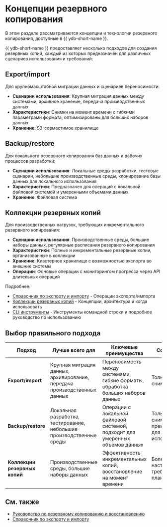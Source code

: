 # Концепции резервного копирования

В этом разделе рассматриваются концепции и технологии резервного копирования, доступные в {{ ydb-short-name }}.

{{ ydb-short-name }} предоставляет несколько подходов для создания резервных копий, каждый из которых предназначен для различных сценариев использования и требований:

## Export/import

Для крупномасштабной миграции данных и сценариев переносимости:

- **Сценарии использования**: Крупная миграция данных между системами, архивное хранение, передача производственных данных
- **Характеристики**: Снимки на момент времени с гибкими параметрами формата, оптимизированы для больших наборов данных
- **Хранение**: S3-совместимое хранилище

## Backup/restore

Для локального резервного копирования баз данных и рабочих процессов разработки:

- **Сценарии использования**: Локальные среды разработки, тестовые сценарии, небольшие производственные среды, клонирование базы данных для локального использования
- **Характеристики**: Предназначен для операций с локальной файловой системой и умеренными объемами данных
- **Хранение**: Файловая система

## Коллекции резервных копий

Для производственных нагрузок, требующих инкрементального резервного копирования:

- **Сценарии использования**: Производственные среды, большие наборы данных, регулярные расписания резервного копирования
- **Характеристики**: Полные и инкрементальные резервные копии, организованные в коллекции
- **Хранение**: Кластерное хранилище с возможностью экспорта во внешние системы
- **Операции**: Фоновые операции с мониторингом прогресса через API длительных операций

Подробнее:

- [Справочник по экспорту и импорту](../reference/ydb-cli/export-import/index.md) - Операции экспорта/импорта
- [Коллекции резервных копий](backup/collections.md) - Концепции, архитектура и когда использовать
- [CLI инструменты](../reference/ydb-cli/export-import/backup-collections/index.md) - Инструменты командной строки и подробное руководство по использованию

## Выбор правильного подхода

| Подход | Лучше всего для | Ключевые преимущества | Соображения |
|--------|-----------------|----------------------|-------------|
| **Export/import** | Крупная миграция данных, архивирование, передача производственных данных | Переносимость между системами, гибкие форматы, обработка больших наборов данных | Только полные снимки |
| **Backup/restore** | Локальная разработка, тестирование, небольшие производственные среды | Операции с локальной файловой системой, подходит для умеренных объемов данных | Только полные снимки, преимущественно для локального использования |
| **Коллекции резервных копий** | Производственные среды, большие наборы данных | Эффективность инкрементальных копий, восстановление на момент времени | Более сложная настройка, требует планирования |

## См. также

- [Руководство по резервному копированию и восстановлению](../devops/backup-and-recovery.md)
- [Справочник по экспорту и импорту](../reference/ydb-cli/export-import/index.md)
